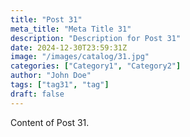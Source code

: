 ```yaml
---
title: "Post 31"
meta_title: "Meta Title 31"
description: "Description for Post 31"
date: 2024-12-30T23:59:31Z
image: "/images/catalog/31.jpg"
categories: ["Category1", "Category2"]
author: "John Doe"
tags: ["tag31", "tag"]
draft: false
---
```


Content of Post 31.
